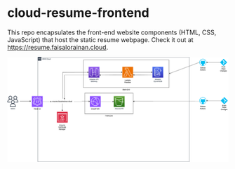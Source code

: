 # cloud-resume-frontend

This repo encapsulates the front-end website components (HTML, CSS, JavaScript) that host the static resume webpage. Check it out at https://resume.faisalorainan.cloud.

![plot](https://github.com/coyg92/cloud-resume-frontend/blob/main/images/cloud-resume-architecture.png?raw=true#gh-light-mode-only)
